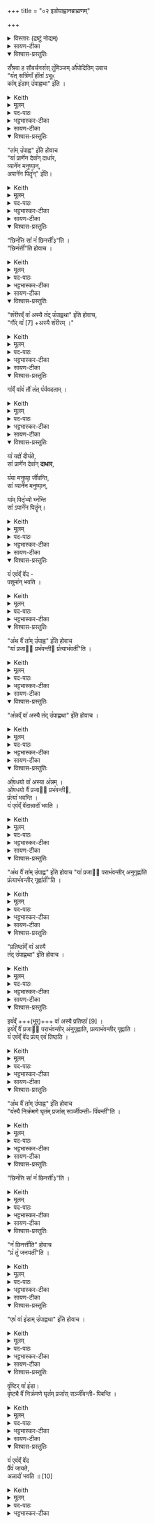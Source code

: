 +++
title = "०२ इडोपाह्वानब्राह्मणम्"

+++
<details><summary>विस्तारः (द्रष्टुं नोद्यम्)</summary>

(इडोपाह्वानब्राह्मणम् ) सँश्रव-स्तुमिञ्जयोः प्रश्नोत्तराभ्याम् इडाप्रशंसा  

प्रजापतिर्ऋषिः
</details>

<details><summary>सायण-टीका</summary>

इडाद्यनुमन्त्रणमन्त्राः प्रथमे व्याख्याताः। तामिडां द्वितीये द्वयोर्मुन्योः प्रश्नोत्तराभ्यां प्रशंसति। तत्र प्रश्नमवतारयति-  
**सँश्रवा इति।**
</details>

<details open><summary>विश्वास-प्रस्तुतिः</summary>

सँ꣡श्रवा ह सौवर्चनस꣡स् तु꣡मिञ्जम् औ꣡पोदितिम् उवाच  
"य꣡त् सत्रि꣡णाँ हो꣡ता꣡ ऽभूᳵ  
का꣡म् इ꣡डाम् उ꣡पाह्वथा" इ꣡ति ।
</details>

<details><summary>Keith</summary>

Samśravas Sauvarcanasa said to Tumiñja Aupoditi:  
'When thou hast been a Hotr of Sattrins, what Ida hast thou invoked?'
</details>

<details><summary>मूलम्</summary>

सँश्र॑वा ह सौवर्चन॒सस्तुमि॑ञ्ज॒मौपो॑दितिमुवाच॒   
यत्स॒त्रिणाँ॒ होताऽभू॒ᳵ कामिडा॒मुपा॑ह्वथा॒ इति॑ ।
</details>

<details><summary>पद-पाठः</summary>

सँश्र॑वा॒ इति॒ सम्-श्र॒वाः॒ । ह॒ । सौ॒व॒र्च॒न॒सः । तुमि॑ञ्जम् । औपो॑दिति॒मित्यौप॑-उ॒दि॒ति॒म् । उ॒वा॒च॒ । 
यत् । स॒त्त्रिणा॑म् । होता॑ । अ॒भूः॒ । काम् । इडा॑म् । उपेति॑ । अ॒ह्व॒थाः॒ । इति॑ । 
</details>

<details><summary>भट्टभास्कर-टीका</summary>

1संश्रवा इत्यादि प्रासङ्गिकं हौत्रम् । सुवर्चनसोपत्यं संश्रवा नाम उपोदितस्यापत्यं तुमिञ्जन्नामोवाच ।  

यदित्यादि । **यत्** यदा । उपाह्वथाः - 'निसमुपविभ्यो ह्वः' इत्यात्मनेपदम्, 'लिपि सिचि ह्वश्च' इत्यङ् ।  
</details>

<details><summary>सायण-टीका</summary>

संश्रवा इत्यृषेर्नामधेयम्। स च सुवर्चनसः पुत्रः। तुमिञ्ज इत्यृष्यन्तरस्य नामधेयम्। स चोपोदितस्य पुत्रः।  
संश्रवसः प्रश्नं दर्शयति- **यत्सत्रिणामिति।** यद् यदा, तदेत्यध्याहारः। **कां** किंगुणकाम्।  
</details>

<details open><summary>विश्वास-प्रस्तुतिः</summary>

"ता꣡म् उ꣡पाह्व" इ꣡ति होवाच  
"या꣡ प्राणे꣡न देवा꣡न् दाधा꣡र,  
व्याने꣡न मनुष्या᳙न्,  
अपाने꣡न पितॄ꣡न्" इ꣡ति।  
</details>

<details><summary>Keith</summary>

'Her I have invoked', he said, 'who supports the gods by her expiration, men by her cross-breathing, and the Pitrs by her inspiration.' 
</details>

<details><summary>मूलम्</summary>

तामुपा॑ह्व॒ इति॑ होवाच॒ या प्रा॒णेन॑ दे॒वान्दा॒धार॑ व्या॒नेन॑ मनु॒ष्या॑नपा॒नेन॑ पि॒तॄनिति॑। 
</details>

<details><summary>पद-पाठः</summary>

ताम् । उपेति॑ । अ॒ह्वे॒ । इति॑ । ह॒ । उ॒वा॒च॒ ।   
या । प्रा॒णेनेति॑ प्र-अ॒नेन॑ । दे॒वान् । दा॒धार॑ ।   
व्या॒नेनेति॑ वि-अ॒नेन॑ । म॒नु॒ष्या॑न् ।   
अ॒पा॒नेनेत्य॑प-अ॒नेन॑ । पि॒तृन् । इति॑ ।
</details>

<details><summary>भट्टभास्कर-टीका</summary>

एवं संश्रवसा पृष्टे तामित्युत्तरमुवाच तुमिञ्जः । **येत्यादि ।**  
या प्राणेन उत्तमवृत्त्या दक्षिणात्वेन देवान्धारयति, व्यानेन मध्यमवृत्त्या मनुष्योपजीव्यत्वेन मनुष्यान् धारयति, अपानेनाधमवृत्त्या मरणेन पितॄन्धारयति, तादृशीमहमुपाह्वे, सन्ध्या [सेयं] अन्या वास्त्विति ॥
</details>

<details><summary>सायण-टीका</summary>

तामुपाह्व इति। प्राणादिवृत्तिभिरिडाया देवादिधारणमुत्तरत्र स्पष्टी करिष्यते। तां देवादिधारणगुणकामिडामुपहूतवानस्मि।  
</details>

<details open><summary>विश्वास-प्रस्तुतिः</summary>

"छिन꣡त्ति सा꣡ न꣡ छिनत्ती꣡३"ति ।   
"छिन꣡त्ती꣡"ति होवाच ।  
</details>

<details><summary>Keith</summary>

'Does she divide, or does she not divide' (he asked). 'She divides', he replied.
</details>

<details><summary>मूलम्</summary>

छि॒नत्ति॒ सा न छि॑न॒त्ती३ति॑ ।   
"छि॒नत्ती"ति॑ होवाच ।
</details>

<details><summary>पद-पाठः</summary>

छि॒नत्ति॑ । सा । न । छि॒न॒त्ती(३) । इति॑ ।  
छि॒नत्ति॑ । इति॑ । ह॒ । उ॒वा॒च॒ । 
</details>

<details><summary>भट्टभास्कर-टीका</summary>

2अथ संश्रवाः - छिनत्तीत्यादिकम् । प्रतिग्रहादिषु प्रजा अनर्थेन योजयति उत नेति । प्रश्नान्ते प्लुतः । छान्दसं तिङ उदात्तत्वम्, विश्वजनादित्वात्तुगभावः ।  

अथ छिनत्तीत्युवाच तुमिञ्जः । समानवाक्ये पदात्परत्वाभावान्न निहन्यते ।सर्वस्य श्रुतस्य पाक्षिकत्वादाख्यातलक्षणप्लुताभावः ॥
</details>

<details><summary>सायण-टीका</summary>

पुनः प्रश्नं दर्शयति- **छिनत्तीति।** त्वयोपहूता सेयमिडा गोरूपा सती दक्षिणात्वेन प्रतिग्रहीतॄन्किं छिनत्ति प्रतिग्रहदोषेण विनाशयत्यथवा न च्छिनत्तीति विचारार्थः लुप्तः।  
उत्तरं दर्शयति - **छिन्नत्तीति।** 
</details>

<details open><summary>विश्वास-प्रस्तुतिः</summary>

"श꣡रीरव्ँ वा꣡ अस्यै त꣡द् उ꣡पाह्वथा" इ꣡ति होवाच,  
"गौ꣡र् वा꣡ [7] +अस्यै श꣡रीरम् ।"  
</details>

<details><summary>Keith</summary>

'Her body then hast thou invoked', he said. Her body is the cow [1]; 
</details>

<details><summary>मूलम्</summary>

"शरी॑र॒व्ँ वा अ॑स्यै॒ तद् उपा॑ह्वथा॒" इति॑ होवाच॒,  
"गौर्वै [7] +अ॑स्यै॒ शरी॑रम् ।"
</details>

<details><summary>पद-पाठः</summary>

शरी॑रम् । वै । अ॒स्यै॒ । तत् । उपेति॑ । अ॒ह्व॒थाः॒ । इति॑ । ह॒ । उ॒वा॒च॒ ।   
गौः । वै । अ॒स्यै॒ । शरी॑रम् । 
</details>

<details><summary>भट्टभास्कर-टीका</summary>

3संश्रवा उवाच - **शरीरमित्यादि ॥** किं पुनस्तच्छरीरमित्याकाङ्क्षायां गौर्वा इत्यादि वेदात्मा वदति गोरूपा इडा भवतीति ।  
</details>

<details><summary>सायण-टीका</summary>

एवं तर्हि नेवं मुख्येडेति प्रश्नवादिनोक्तं दूषणं दर्शयति- **शरीरमिति।**  
अस्या इडादेवतायाः शरीरमेव त्वयोपहूतं न तु सा देवता।  

इदानीमाख्यायिकातोऽपसृत्य श्रुतिः स्वयमेवाऽऽह-  
**गौर्वा इति।**  गौरेवास्या इडायाः शरीरम्। एतच्च मानवी घृतपदी मैत्रावरुणीत्येतस्य हौत्रस्येडोपाह्वानमन्त्रस्य ब्राह्मणे मनुः पृथिव्या इत्याद्यनुवाके प्रसिद्धम्।
</details>

<details open><summary>विश्वास-प्रस्तुतिः</summary>

गा꣡व्ँ वा꣡व꣡ तौ꣡ त꣡त् प꣡र्यवदताम् ।  
</details>

<details><summary>Keith</summary>

of the cow were they two talking. 
</details>

<details><summary>मूलम्</summary>

गाव्ँ वाव तौ तत्पर्य॑वदताम् ।  
</details>

<details><summary>पद-पाठः</summary>

गाम् । वाव । तौ । तत् । परीति॑ । अ॒व॒द॒ता॒म् । 
</details>

<details><summary>भट्टभास्कर-टीका</summary>

अथ सः असहमान इवाह - **गामित्यादि ।** तत् तदानीं तौ संश्रवस्तुमिञ्जौ एवं गां पर्यवदताम्, अन्यप्रारब्धमन्यत्फलितमिच्छति वेतृ [त्फलितमित्यतिवक्तृ] त्वाभ्युपगमां निन्दा ॥
</details>

<details><summary>सायण-टीका</summary>

अत इडायाः शरीरभूतां गामेव ज्ञातवन्तौ तदानीं छिनत्तीत्येतादृशाभ्यां प्रश्नोत्तराभ्यामनिन्दताम्।  
</details>

<details open><summary>विश्वास-प्रस्तुतिः</summary>

या꣡ यज्ञे꣡ दीय꣡ते,  
सा꣡ प्राणे꣡न देवा꣡न् **दाधार**,  

य꣡या मनुष्या᳙ जी꣡वन्ति,  
सा꣡ व्याने꣡न मनुष्या᳙न्,  

या꣡म् पितृ꣡भ्यो घ्न꣡न्ति  
सा꣡ ऽपाने꣡न पितॄ꣡न्। 
</details>

<details><summary>Keith</summary>

She who is given in the sacrifice supports the gods with her expiration;  
she by whom men live (supports) men by her cross-breathing;  
she whom they slay for the Fathers (supports) the Fathers by her inspiration;
</details>

<details><summary>मूलम्</summary>

या य॒ज्ञे दी॒यते॒ सा प्रा॒णेन॑ दे॒वान्दा॑धार॒   
यया॑ मनु॒ष्या॑ जीव॑न्ति॒ सा व्या॒नेन॑ मनु॒ष्या॑न्।  
याम्पि॒तृभ्यो॒ घ्नन्ति॒ साऽपा॒नेन॑ पि॒तॄन्
</details>

<details><summary>पद-पाठः</summary>

या । य॒ज्ञे । दी॒यते॑ । सा । प्रा॒णेनेति॑ प्र-अ॒नेन॑ । दे॒वान् । दा॒धा॒र॒ ।   
यया॑ । म॒नु॒ष्याः॑ । जीव॑न्ति । सा । व्या॒नेनेति॑ वि-अ॒नेन॑ । म॒नु॒ष्या॑न् ।   
याम् । पि॒तृभ्य॒ इति॑ पि॒तृ-भ्यः॒ । घ्नन्ति॑ । सा । अ॒पा॒नेनेत्य॑प-अ॒नेन॑ । पि॒तृन् ।
</details>

<details><summary>भट्टभास्कर-टीका</summary>

4अथ यदुक्तं संश्रवसा अस्याश्शरीरं त्वमुपाह्वथा इति तत्समर्थनार्थं प्राणादिवृत्तिभिर्देवादीनां धारकत्वं वेदात्मैव गौराह – **या यज्ञ इत्यादि ॥** तस्मात्सम्यगभिहितं संश्रवसेति ।  
</details>

<details><summary>सायण-टीका</summary>

इदानीं देवादिधारणं स्पष्टी करोति-  **या यज्ञ इति।** यज्ञे दक्षिणारूपेण दत्तया गवा देवास्तूष्णीमेव तुष्यन्ति न तु तां दुहन्ति नापि घ्नन्ति। अतः **प्राणेन** प्रकृष्टचेष्टयोत्तमया वृत्त्या देवान्धारयति। मनुष्यास्तु गां दुग्ध्वा जीवन्ति, तदा नात्यन्तमहानि। क्षीरस्य हीनत्वात्। नाप्यत्यन्तं हानिः। शरीरस्य वधाभावात्। अतः प्राणापानमध्यवर्तिन्या व्यानसमानया मध्यमवृत्त्या मनुष्यान्धारयति। अष्टकाश्राद्धे गां पितृभ्यो घ्नन्ति।   
तथा चाऽऽपस्तम्बः —  
“श्वोभूते दर्भेण गामुपाकरोति पितृभ्यस्त्वा जुष्टामुपाकरोमि” इति। सेयं गौरपानेनाधमवृत्त्या मारणरूपया पितॄन्धारयति।  
</details>

<details open><summary>विश्वास-प्रस्तुतिः</summary>

य꣡ एव꣡व्ँ वे꣡द -  
पशुमा꣡न् भवति ।  
</details>

<details><summary>Keith</summary>

 he who knows thus becomes rich in cattle. 
</details>

<details><summary>मूलम्</summary>

य ए॒वव्ँ वेद॑ पशु॒मान्भ॑वति ।  
</details>

<details><summary>पद-पाठः</summary>

यः । ए॒वम् । वेद॑ । प॒शु॒मानिति॑ पशु-मान् । भ॒व॒ति॒ । 
</details>

<details><summary>भट्टभास्कर-टीका</summary>

य एवमित्यादि । गतम् ॥
</details>

<details open><summary>विश्वास-प्रस्तुतिः</summary>

"अ꣡थ वै꣡ ता꣡म् उ꣡पाह्व" इ꣡ति होवाच  
"या꣡ प्रजाᳶ꣡ प्रभ꣡वन्तीᳶ प्र꣡त्याभ꣡वती꣡"ति ।
</details>

<details><summary>Keith</summary>

'Her too I have invoked', he said, 'who is available to people as they increase.' 
</details>

<details><summary>मूलम्</summary>

अथ॒ वैतामुपा॑ह्व॒ इति॑ होवाच॒  
या प्र॒जाᳶ प्र॒भव॑न्ती॒ᳶ प्रत्या॒भव॒तीति॑ । 
</details>

<details><summary>पद-पाठः</summary>

अथ॑ । वै । ताम् । उपेति॑ । अ॒ह्वे॒ । इति॑ । ह॒ । उ॒वा॒च॒ ।   
या । प्र॒जा इति॑ प्र-जाः । प्र॒भव॑न्ती॒रिति॑ प्र-भव॑न्तीः । प्रतीति॑ । आ॒भव॒तीत्या॑-भव॑ति । इति॑ । 
</details>

<details><summary>भट्टभास्कर-टीका</summary>

5अथ तुमिञ्ज उवाच - **अथ वैतामित्यादि ॥**

लक्षणं चाचष्टे - **येत्यादि ।** या प्रभवन्तीः प्रभुत्ववतीः प्रजाः प्रत्याभवति प्रत्यक्षाभिमुख्येन भजति ॥
</details>

<details><summary>सायण-टीका</summary>

उक्तस्य देवादिधारणस्य वेदनं प्रशंसति-  
अथ तुमिञ्जः स्वेनोपहूताया इडाया मुख्यत्वं संपादयितुं गुणान्तरेणेडां विशिनष्टीति दर्शयति-  **अथ वेति।** 
पक्षान्तरद्योतनायाथ वा इति पदद्वयम्। येयमिडा प्रभुत्वोपेताः प्रजाः प्रत्याभिमुख्येन वर्तते तादृशीमिडामुपहूतवानस्मि।  
</details>

<details open><summary>विश्वास-प्रस्तुतिः</summary>

"अ꣡न्नव्ँ वा꣡ अस्यै त꣡द् उ꣡पाह्वथा" इ꣡ति होवाच ।  
</details>

<details><summary>Keith</summary>

'Her food then [2] hast thou invoked', he replied. 
</details>

<details><summary>मूलम्</summary>

अन्न॒व्ँ वा अ॑स्यै॒ तद् उपा॑ह्वथा॒ इति॑ होवाच ।  
</details>

<details><summary>पद-पाठः</summary>

अन्न॑म् । वै । अ॒स्यै॒ । तत् । उपेति॑ । अ॒ह्व॒थाः॒ । इति॑ । ह॒ । उ॒वा॒च॒ । 
</details>

<details><summary>भट्टभास्कर-टीका</summary>

6अथ संश्रवा उवाच - अन्नमित्यादि ॥
</details>

<details><summary>सायण-टीका</summary>

संश्रवा एतस्या अपीडाया मुख्यत्वं वारयतीति दर्शयति-  **अन्नं वा इति।**   
अस्या इडायाः संबन्धि यदन्नं तदेवोपहूतवानसि न तु मुख्यामिडाम्। 
</details>

<details open><summary>विश्वास-प्रस्तुतिः</summary>

ओ꣡षधयो वा꣡ अस्या अ꣡न्नम् ।   
ओ꣡षधयो वै꣡ प्रजाᳶ꣡ प्रभ꣡वन्तीᳶ,  
प्र꣡त्या꣡ भवन्ति ।   
य꣡ एव꣡व्ँ वे꣡दान्नादो꣡ भवति ।   
</details>

<details><summary>Keith</summary>

This food is plants, plants are available to people as they increase;  
he who knows thus becomes an eater of food.
</details>

<details><summary>मूलम्</summary>

ओष॑धयो॒ वा अ॑स्या॒ अन्न॑म् ।   
ओष॑धयो॒ वै प्र॒जाᳶ प्र॒भव॑न्ती॒ᳶ प्रत्या भ॑वन्ति ।   
य ए॒वव्ँ वेदा॑न्ना॒दो भ॑वति ।   
</details>

<details><summary>पद-पाठः</summary>

ओष॑धयः । वै । अ॒स्याः॒ । अन्न॑म् ।   
ओष॑धयः । वै । प्र॒जा इति॑ प्र-जाः । प्र॒भव॑न्ती॒रिति॑ प्र-भव॑न्तीः । प्रति॑ । एति॑ । भ॒व॒न्ति॒ ।  
यः । ए॒वम् । वेद॑ । अ॒न्ना॒द इत्य॑न्न-अ॒दः । भ॒व॒ति॒ । 
</details>

<details><summary>भट्टभास्कर-टीका</summary>

तत्समर्थयते वेदात्मा पुरुषः - **ओषधय इत्यादि ।** अस्या 'गोरन्नमोषधयः, ताभिः प्रजाः प्रभवन्त्यो भवन्तीति ॥
</details>

<details><summary>सायण-टीका</summary>

तदेतद्वेद उपपादयति-  **ओषधय इति।** ओषधीनां गवामन्नत्वं प्रसिद्धम्। प्रभुत्वोपेतानां च प्रजानां गृहेषु बहुजनभोजनाय व्रीह्याद्योषधय आगत्य वर्तन्ते।  
एतद्वेदनं प्रशंसति - **य एवमिति।** 
</details>

<details open><summary>विश्वास-प्रस्तुतिः</summary>

"अ꣡थ वै꣡ ता꣡म् उ꣡पाह्व" इ꣡ति होवाच
"या꣡ प्रजाᳶ꣡ पराभ꣡वन्तीर् अनुगृह्णा꣡ति  
प्र꣡त्याभ꣡वन्तीर् गृह्णा꣡ती꣡"ति ।
</details>

<details><summary>Keith</summary>

'Her too I have invoked', he said,  
'who supports people in distress and succours them as they improve.' 
</details>

<details><summary>मूलम्</summary>

अथ॒ वै तामुपा॑ह्व॒ इति॑ होवाच॒
या प्र॒जाᳶ प॑रा॒भव॑न्तीरनुगृ॒ह्णाति॒ प्रत्या॒भव॑न्तीर्गृ॒ह्णातीति॑ ।   
</details>

<details><summary>पद-पाठः</summary>

अथ॑ । वै । ताम् । उपेति॑ । अ॒ह्वे॒ । इति॑ । ह॒ । उ॒वा॒च॒ ।   
या । प्र॒जा इति॑ प्र-जाः । प॒रा॒भव॑न्ती॒रिति॑ परा-भव॑न्तीः । अ॒नु॒गृ॒ह्णातीत्य॑नु-गृ॒ह्णाति॑ ।   
प्रतीति॑ । आ॒भव॑न्ती॒रित्या॑-भव॑न्तीः । गृ॒ह्णाति॑ । इति॑ । 
</details>

<details><summary>भट्टभास्कर-टीका</summary>

7पुनरपि तुमिञ्ज उवाच - अथेति ॥

लक्षणं च ब्रूते - **येत्यादि ।** या पराभवन्तीः विद्यमानाः प्रजाः अनुगृह्णाति पुष्ट्यादिप्रदानेन धारयति ।  

प्रत्याभवन्तीः आत्मानं भजमानाः प्रजाः गृह्णाति प्रतिष्ठिताः करोतीति ॥
</details>

<details><summary>सायण-टीका</summary>

पुनरपि तुमिञ्जस्य गुणान्तरोक्तिमिडाया मुख्यत्वसंपादिकामुदाहरति-  
**अथवा इति।**   
येयमिडा व्याध्यादिभिः पराभूयमानाः प्रजाः स्वस्यामवस्थाप्यानुगृह्णाति, पराभूयमानाः प्रजास्तत्तदपेक्षितस्थानप्रदानेन स्वीकरोति।  
</details>

<details open><summary>विश्वास-प्रस्तुतिः</summary>

"प्रतिष्ठा꣡व्ँ वा꣡ अस्यै  
त꣡द् उ꣡पाह्वथा" इ꣡ति होवाच ।  
</details>

<details><summary>Keith</summary>

Her support then hast thou invoked', he replied. 
</details>

<details><summary>मूलम्</summary>

प्र॒ति॒ष्ठाव्ँ वा अ॑स्यै॒ तदुपा॑ह्वथा॒ इति॑ होवाच ।  
</details>

<details><summary>पद-पाठः</summary>

प्र॒ति॒ष्ठामिति॑ प्रति-स्थाम् । वै । अ॒स्यै॒ । तत् । उपेति॑ । अ॒ह्व॒थाः॒ । इति॑ । ह॒ । उ॒वा॒च॒ ।
</details>

<details><summary>भट्टभास्कर-टीका</summary>

8अथ संश्रवा उवाच - **प्रतिष्ठामित्यादि ॥**
</details>

<details><summary>सायण-टीका</summary>

अस्या अपीडाया मुख्यत्वनिराकरणोक्तिं दर्शयति-  **प्रतिष्ठामिति।** प्रतितिष्ठत्यस्यामिडा गोरूपेति प्रतिष्ठा भूमिस्तामेवोपहूतवानसि न मुख्यामिडाम्।  
</details>

<details open><summary>विश्वास-प्रस्तुतिः</summary>

इय꣡व्ँ +++(भूर्)+++ वा꣡ अस्यै प्रतिष्ठा꣡ [9] ।  
इय꣡व्ँ वै꣡ प्रजाᳶ꣡ पराभ꣡वन्तीर् अ꣡नुगृह्णाति, प्रत्याभ꣡वन्तीर् गृह्णाति ।  
य꣡ एव꣡व्ँ वे꣡द प्र꣡त्य् एव꣡ तिष्ठति ।  
</details>

<details><summary>Keith</summary>

Her support is this (earth) [3],  
this (earth) supports people in distress  
and succours them as they improve;  
he who knows thus finds support. 
</details>

<details><summary>मूलम्</summary>

इ॒यव्ँ वा अ॑स्यै प्रति॒ष्ठा [9] ।  
इ॒यव्ँ वै प्र॒जाᳶ प॑रा॒भव॑न्ती॒रनु॑गृह्णाति प्रत्या॒भव॑न्तीर्गृह्णाति ।  
य ए॒वव्ँ वेद॒ प्रत्ये॒व ति॑ष्ठति ।  
</details>

<details><summary>पद-पाठः</summary>

इ॒यम् । वै । अ॒स्यै॒ । प्र॒ति॒ष्ठेति॑ प्रति-स्था ।  

इ॒यम् । वै । प्र॒जा इति॑ प्र-जाः । प॒रा॒भव॑न्ती॒रिति॑ परा-भव॑न्तीः । अन्विति॑ । गृ॒ह्णा॒ति॒ । प्रतीति॑ । आ॒भव॑न्ती॒रित्या॑-भव॑न्तीः । गृ॒ह्णा॒ति॒ ।   

यः । ए॒वम् । वेद॑ । प्रतीति॑ । ए॒व । ति॒ष्ठ॒ति॒ । 
</details>

<details><summary>भट्टभास्कर-टीका</summary>

तदुपपादयति वेदात्मा - इयमित्यादि ॥
</details>

<details><summary>सायण-टीका</summary>

तदेतद्वेद उपपादयति- **इयं वा इति।**  

वेदनं प्रशंसति- **य एवमिति।** 
</details>

<details open><summary>विश्वास-प्रस्तुतिः</summary>

"अ꣡थ वै꣡ ता꣡म् उ꣡पाह्व" इ꣡ति होवाच  
"य꣡स्यै निक्र꣡मणे घृत꣡म् प्रजा꣡स् सञ्जी꣡वन्तीᳶ पि꣡बन्ती꣡"ति ।  
</details>

<details><summary>Keith</summary>

'Her too I have invoked', he said, 'in whose step people drink the ghee they live upon.' 
</details>

<details><summary>मूलम्</summary>

अथ॒ वै तामुपा॑ह्व॒ इति॑ होवाच॒   
यस्यै॑ नि॒क्रम॑णे घृ॒तम्प्र॒जास्स॒ञ्जीव॑न्ती॒ᳶ पिब॒न्तीति॑ ।  
</details>

<details><summary>पद-पाठः</summary>

अथ॑ । वै । ताम् । उपेति॑ । अ॒ह्वे॒ । इति॑ । ह॒ । उ॒वा॒च॒ ।  

यस्यै॑ । नि॒क्रम॑ण॒ इति॑ नि-क्रम॑णे । घृ॒तम् । प्र॒जा इति॑ प्र-जाः । स॒ञ्जीव॑न्ती॒रिति॑ सम्-जीव॑न्तीः । पिब॑न्ति । इति॑ ।
</details>

<details><summary>भट्टभास्कर-टीका</summary>

9अथ तुमिञ्ज उवाच - **अथेति ॥** 
लक्षणं चाभिधत्ते - यस्या इत्यादि । यस्या निक्रमणे न्यक्पतने सर्वाः प्रजास्सञ्जीवन्त्यः घृतमुदकं पिबन्ति ।   
ब्राह्मणान्तरं च भवति 'सा यत्र यत्र न्यक्रामत्ततो घृतमपीड्यत' इति ॥
</details>

<details><summary>सायण-टीका</summary>

मुख्यत्वसंपादनाय गुणान्तरोक्तिं दर्शयति- **अथ वा इति।**  
यस्या वृष्टिरूपाया इडाया निष्क्रमणे न्यग्भावेन पतने सति यद्घृतं क्षरदुदकं तज्जीवनार्थिन्यः प्रजा उपजीवन्ति तादृशीमिडामुपहूतवानस्मि।  
</details>

<details open><summary>विश्वास-प्रस्तुतिः</summary>

"छिन꣡त्ति सा꣡ न꣡ छिनत्ती꣡३"ति ।  
</details>

<details><summary>Keith</summary>

'Does she divide, or does she not divide?' (he asked). 
</details>

<details><summary>मूलम्</summary>

"छि॒नत्ति॒ सा न छि॑न॒त्ती३"ति॑ ।  
</details>

<details><summary>पद-पाठः</summary>

छि॒नत्ति॑ । सा । न । छि॒न॒त्ती(३) । इति॑ । 
</details>

<details><summary>भट्टभास्कर-टीका</summary>

10अथ संश्रवा उवाच - छिनत्तीत्यादि ॥ व्याख्यातम् ॥
</details>

<details><summary>सायण-टीका</summary>

संश्रवा अस्यामिडायां पूर्ववद्दोषाभावौ पृच्छति-  **छिनत्तीति।**
</details>

<details open><summary>विश्वास-प्रस्तुतिः</summary>

"न꣡ छिनत्ती꣡ति" होवाच  
"प्र꣡ तु꣡ जनयती꣡"ति ।  
</details>

<details><summary>Keith</summary>

'She does not divide', he said, 'but she propagates.' 
</details>

<details><summary>मूलम्</summary>

न छि॑न॒त्तीति॑ होवाच ।  
प्र तु ज॑नय॒तीति॑ ।  
</details>

<details><summary>पद-पाठः</summary>

न । छि॒न॒त्ति॒ । इति॑ । ह॒ । उ॒वा॒च॒ । प्रेति॑ । तु । ज॒न॒य॒ति॒ । इति॑ । 
</details>

<details><summary>भट्टभास्कर-टीका</summary>

11अथ तुमिञ्जः प्रत्युवाच - न छिनत्ति, अपितु प्रजनयत्येव प्रजा इति ॥
</details>

<details><summary>सायण-टीका</summary>

वृष्टेर्गवान्नभूमीनामिव प्रतिग्राह्यद्रव्यत्वाभावात्तुमिञ्जस्य प्रतिग्राह्यदोषाभावोक्तिं गुणान्तरोक्तिं च दर्शयति-  
न छिनत्तीति। वृष्टिरूपेयमिडा कमपि पुरुषं न च्छिनत्ति न दूषयति किंतु प्रकर्षेण सस्यादिकं जनयति।  
</details>

<details open><summary>विश्वास-प्रस्तुतिः</summary>

"एष꣡ वा꣡ इ꣡डाम् उ꣡पाह्वथा" इ꣡ति होवाच ।  
</details>

<details><summary>Keith</summary>

'Indeed hast thou invoked the Ida herself ', he replied. 
</details>

<details><summary>मूलम्</summary>

ए॒ष वा इडा॒मुपा॑ह्वथा॒ इति॑ होवाच ।  
</details>

<details><summary>पद-पाठः</summary>

ए॒षः । वै । इडा॑म् । उपेति॑ । अ॒ह्व॒थाः॒ । इति॑ । ह॒ । उ॒वा॒च॒ ।
</details>

<details><summary>भट्टभास्कर-टीका</summary>

12अथ संश्रवा उवाच - **एष वा इडामित्यादि**॥ एष त्वमिडामुपह्वथाः यस्त्वं घृतपदीमह्वथा इति ।  
</details>

<details><summary>सायण-टीका</summary>

एष वा इति। एष वृष्टिरूपेडावादी त्वमेव मुख्यामिडामुपहूतवानसि।  
</details>

<details open><summary>विश्वास-प्रस्तुतिः</summary>

वृ꣡ष्टिर् वा꣡ इ꣡डा।  
वृ꣡ष्ट्यै वै꣡ निक्र꣡मणे घृत꣡म् प्रजा꣡स् सञ्जी꣡वन्तीᳶ पिबन्ति ।  
</details>

<details><summary>Keith</summary>

The Ida is rain; in the step of rain people drink the ghee they live upon; 
</details>

<details><summary>मूलम्</summary>

वृष्टि॒र्वा इडा॑।  
वृष्ट्यै॒ वै नि॒क्रम॑णे घृ॒तम्प्र॒जास्स॒ञ्जीव॑न्तीᳶ पिबन्ति ।  
</details>

<details><summary>पद-पाठः</summary>

वृष्टिः॑ । वै । इडा॑ ।   
वृष्ट्यै॑ । वै । नि॒क्रम॑ण॒ इति॑ नि-क्रम॑णे । घृ॒तम् । प्र॒जा इति॑ प्र-जाः । स॒ञ्जीव॑न्ती॒रिति॑ सम्-जीव॑न्तीः । पि॒ब॒न्ति॒ ।   

</details>

<details><summary>भट्टभास्कर-टीका</summary>

तदेतत्समर्थयते वेदात्मा - **वृष्टिर्वा इत्यादि ।** तत्साधनत्वात्ताच्छब्द्यम् ।  
</details>

<details><summary>सायण-टीका</summary>

एतस्यामुक्तायामिडायां पूर्वोक्तलक्षणं वेदो दर्शयति-  
**वृष्ठिर्वा इति।** 
तदेवमस्मिन्ननुवाके सर्वप्राण्युपकारिभिर्गवान्नभूमिवृष्टिरूपैरियमिडा प्रशस्ता॥   

इति श्रीमत्सायणाचार्यविरचिते माधवीये वेदार्थप्रकाशे कृष्णयजुर्वेदीय-तैत्तिरीयसंहिताभाष्ये प्रथमकाण्डे सप्तमप्रपाठके  
द्वितीयोऽनुवाकः॥२॥
</details>

<details open><summary>विश्वास-प्रस्तुतिः</summary>

य꣡ एव꣡व्ँ वे꣡द   
प्रै꣡व꣡ जायते,  
अन्नादो꣡ भवति ॥ [10]
</details>

<details><summary>Keith</summary>

he who knows thus is propagated with offspring; he becomes an eater of food.
</details>

<details><summary>मूलम्</summary>

य ए॒वव्ँ वेद॒  । 
प्रैव जा॑यतेऽन्ना॒दो भ॑वति ॥ [10]
</details>

<details><summary>पद-पाठः</summary>

यः । ए॒वम् । वेद॑ ।   
प्रेति॑ । ए॒व । जा॒य॒ते॒ ।   
अ॒न्ना॒द इत्य॑न्न-अ॒दः । भ॒व॒ति॒ ॥
</details>

<details><summary>भट्टभास्कर-टीका</summary>

एवं वेदिता होता प्रकरणाद्वा यजमानः वृष्टिलाभेन प्रजावान् भवति अन्नस्य चात्ता ॥

इति सप्तमे द्वितीयोनुवाकः ॥  

</details>

